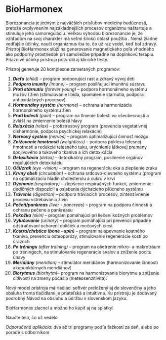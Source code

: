 BioHarmonex
===========

Biorezonancia je jedným z najväčších prísľubov medicíny budúcnosti, pretože
ovplyvnením najzákladnejších procesov organizmu naštartuje a stimuluje jeho
samoreguláciu. Veľkou výhodou biorezonancie je, že vzhľadom na svoj charakter má
veľmi širokú oblasť použitia . Nemá žiadne vedľajšie účinky, naučí organizmus
iba to, čo už raz vedel, keď bol zdravý.   Prístroj BioHarmonex slúži na
generovanie magnetického poľa vhodného ako podporný prostriedok pri samoliečbe
prípadne na doplnkovú terapiu. Priaznivé účinky prístroja potvrdili aj klinické
testy.

Prístroj generuje 20 komplexne zameraných programov:

1. ***Dieťa** (child)* – program podporujúci rast a zdravý vývoj detí
2. ***Podpora imunity** (imune)* – program posilňujúci imunitnú sústavu
3. ***Proti stárnutiu** (forever young)* – podpora hormonálneho systému mužov i žien (stimulovanie libida, spomalenie starnutia, podpora antioxidačných procesov)
4. ***Hormonálny systém** (hormone)* – ochrana a harmonizácia hormonálneho systému žien
5. ***Proti bolesti** (pain)* – program na tlmenie bolesti vo všeobecnosti a zvlášť na zmiernenie bolestí hlavy
6. ***Relaxácia** (relax)* – protistresový program (prevencia vegetatívnej disharmónie, podpora psychickej relaxácie)
7. ***Nervový systém** (nerves)* – program optimalizujúci činnosť mozgu
8. ***Znižovanie hmotnosti** (weightloss)* – podpora poklesu telesnej hmotnosti a redukcie telesného tuku, urýchlenie látkovej premeny spojivového a tukového tkaniva a ich detoxikácia
9. ***Detoxikácia** (detox)* – detoxikačný program, posilnenie orgánov regulujúcich detoxikáciu
10. ***Oči/zrak** (eye -vision)* – program na regeneráciu oka a zlepšenie zraku
11. ***Krvný obeh** (circulation)* – ochrana srdcovo-cievneho systému (program na optimalizáciu hladín cholesterolu a cukru v krvi
12. ***Dýchanie** (respiratory)* – zlepšenie respiračných funkcií, zmiernenie dedičných dispozícií a oslabenia dýchacieho pľúcneho systému
13. ***Trávenie** (digestion)* – podpora tráviacich procesov, zintenzívnenie procesu vstrebávania živín
14. ***Pečeň/pankreas** (liver - pancreas)* – program na podporu činnosti a ochranu pečene a pankreasu
15. ***Pokožka** (skin)* – program pomáhajúci pri liečení kožných problémov
16. ***Vylučovanie** (urinary)* – program pomáhajúci pri prevencii prípadne odstraňovaní ochorení obličiek a močových ciest
17. ***Kostra/chrbtica (bone - spin)*** – program na spevnenie kostného tkaniva, prevenciu osteoporózy, stimulovanie regenerácie kostí po úrazoch
18. ***Po tréningu** (after training)* – program na ošetrenie mikro- a makrotráum po tréningoch, na stimulovanie regenerácie svalov a zníženie pocitu únavy
19. ***Meridiány** (meridian)* – stimulátor meridiánov (harmonizovanie činnosti akupunktúrnych meridiánov)
20. ***Biorytmus** (biorhytm)*– program na harmonizovanie biorytmu a zníženie citlivosti na zmeny počasia (meteosenzitivita).

Nový model prístroja má riadiaci softvér preložený aj do slovenčiny a jeho
obsluha troma tlačidlami je priateľská a intuitívna. Ku prístroju je dodávaný
podrobný Návod na obsluhu a údržbu v slovenskom jazyku.

BioHarmonex zlacnel a možno ho kúpiť aj na splátky!

Naučte telo, čo už vedelo

*Odporučená aplikácia*: dva až tri programy podľa ťažkostí za deň, alebo po
porade s odborníkom

